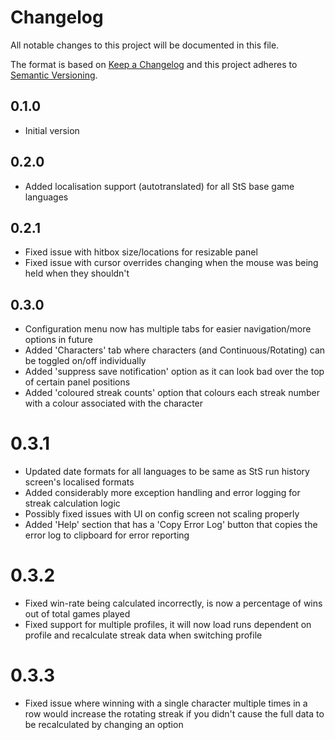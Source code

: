 # Changelog
All notable changes to this project will be documented in this file.

The format is based on [Keep a Changelog](http://keepachangelog.com/en/1.0.0/)
and this project adheres to [Semantic Versioning](http://semver.org/spec/v2.0.0.html).

## 0.1.0
- Initial version

## 0.2.0
- Added localisation support (autotranslated) for all StS base game languages

## 0.2.1
- Fixed issue with hitbox size/locations for resizable panel
- Fixed issue with cursor overrides changing when the mouse was being held when they shouldn't

## 0.3.0
- Configuration menu now has multiple tabs for easier navigation/more options in future
- Added 'Characters' tab where characters (and Continuous/Rotating) can be toggled on/off individually 
- Added 'suppress save notification' option as it can look bad over the top of certain panel positions
- Added 'coloured streak counts' option that colours each streak number with a colour associated with the character

# 0.3.1
- Updated date formats for all languages to be same as StS run history screen's localised formats
- Added considerably more exception handling and error logging for streak calculation logic
- Possibly fixed issues with UI on config screen not scaling properly
- Added 'Help' section that has a 'Copy Error Log' button that copies the error log to clipboard for error reporting

# 0.3.2
- Fixed win-rate being calculated incorrectly, is now a percentage of wins out of total games played
- Fixed support for multiple profiles, it will now load runs dependent on profile and recalculate streak data when switching profile

# 0.3.3
- Fixed issue where winning with a single character multiple times in a row would increase the rotating streak if you didn't cause the full data to be recalculated by changing an option